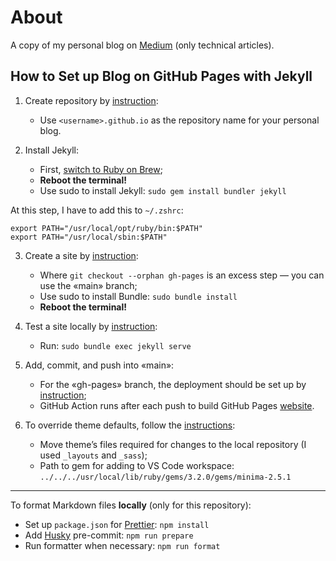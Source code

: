 # About

A copy of my personal blog on [Medium](https://adequatica.medium.com/) (only technical articles).

## How to Set up Blog on GitHub Pages with Jekyll

1. Create repository by [instruction](https://docs.github.com/en/pages/getting-started-with-github-pages/creating-a-github-pages-site):

   - Use `<username>.github.io` as the repository name for your personal blog.

2. Install Jekyll:

   - First, [switch to Ruby on Brew](https://github.com/ffi/ffi/issues/653#issuecomment-458895497);
   - **Reboot the terminal!**
   - Use sudo to install Jekyll: `sudo gem install bundler jekyll`

At this step, I have to add this to `~/.zshrc`:

```
export PATH="/usr/local/opt/ruby/bin:$PATH"
export PATH="/usr/local/sbin:$PATH"
```

3. Create a site by [instruction](https://docs.github.com/en/pages/setting-up-a-github-pages-site-with-jekyll/creating-a-github-pages-site-with-jekyll#creating-your-site):

   - Where `git checkout --orphan gh-pages` is an excess step — you can use the «main» branch;
   - Use sudo to install Bundle: `sudo bundle install`
   - **Reboot the terminal!**

4. Test a site locally by [instruction](https://docs.github.com/en/pages/setting-up-a-github-pages-site-with-jekyll/testing-your-github-pages-site-locally-with-jekyll#building-your-site-locally):

   - Run: `sudo bundle exec jekyll serve`

5. Add, commit, and push into «main»:

   - For the «gh-pages» branch, the deployment should be set up by [instruction](https://docs.github.com/en/pages/getting-started-with-github-pages/configuring-a-publishing-source-for-your-github-pages-site#publishing-from-a-branch);
   - GitHub Action runs after each push to build GitHub Pages [website](https://adequatica.github.io/).

6. To override theme defaults, follow the [instructions](https://jekyllrb.com/docs/themes/#overriding-theme-defaults):

   - Move theme’s files required for changes to the local repository (I used `_layouts` and `_sass`);
   - Path to gem for adding to VS Code workspace: `../../../usr/local/lib/ruby/gems/3.2.0/gems/minima-2.5.1`

---

To format Markdown files **locally** (only for this repository):

- Set up `package.json` for [Prettier](https://prettier.io/): `npm install`
- Add [Husky](https://typicode.github.io/husky/) pre-commit: `npm run prepare`
- Run formatter when necessary: `npm run format`
